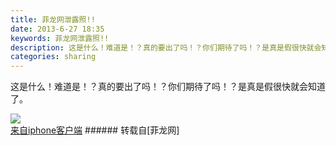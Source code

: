 ```yaml
---
title: 菲龙网泄露照!!
date: 2013-6-27 18:35
keywords: 菲龙网泄露照!!
description: 这是什么！难道是！？真的要出了吗！？你们期待了吗！？是真是假很快就会知道了。来自iphone客户端
categories: sharing
---
```

<td class="t_f" id="postmessage_10383">

这是什么！难道是！？真的要出了吗！？你们期待了吗！？是真是假很快就会知道了。<br/>

<img aid="4359" data-cf-modified-2d2f9a30d76c5a56d5277d92-="" file="data/attachment/forum/201306/27/20130627183404_64130.jpg" id="aimg_4359" inpost="1" onclick="" onmouseover="" src="http://www.flw.ph/data/attachment/forum/201306/27/20130627183404_64130.jpg" thumbimg="1" zoomfile="data/attachment/forum/201306/27/20130627183404_64130.jpg"/>


<br/>
<a href="http://www.flw.ph//mobcent/download/down.php" target="_blank">来自iphone客户端</a></td>
###### 转载自[菲龙网]